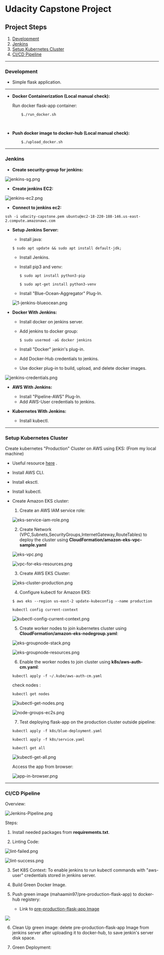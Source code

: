 # Udacity Capstone Project 


## Project Steps

1. [Development](#development)
2. [Jenkins](#jenkins)
3. [Setup Kubernetes Cluster](#setup-kubernetes-cluster)
4. [CI/CD Pipeline](#ci/cd-pipeline)

<hr>

### Development

 - Simple flask application.

<hr>

- **Docker Containerization (Local manual check):**

    Run docker flask-app container:

    ```
        $./run_docker.sh
    ```

<br>

- **Push docker image to docker-hub (Local manual check):**

    ```
        $./upload_docker.sh
    ```
<hr>

### Jenkins

- **Create security-group for jenkins:**

![jenkins-sg.png](screenshots/jenkins-sg.png)

- **Create jenkins EC2:**

![jenkins-ec2.png](screenshots/jenkins-ec2.png)

- **Connect to jenkins ec2:**

```
ssh -i udacity-capstone.pem ubuntu@ec2-18-220-188-146.us-east-2.compute.amazonaws.com
```

- **Setup Jenkins Server:** 

    - Install java:

    ```
    $ sudo apt update && sudo apt install default-jdk;
    ```

    - Install Jenkins.

    - Install pip3 and venv:
        ```
        $ sudo apt install python3-pip
        ```
        ```
        $ sudo apt-get install python3-venv
        ```

    - Install "Blue-Ocean-Aggregator" Plug-In.

    ![1-jenkins-blueocean.png](screenshots/1-jenkins-blueocean.png)


- **Docker With Jenkins:**

    - Install docker on jenkins server.

    - Add jenkins to docker group:
        ```
        $ sudo usermod -aG docker jenkins
        ```

    - Install "Docker" jenkin's plug-in.

    - Add Docker-Hub credentials to jenkins.

    - Use docker plug-in to build, upload, and delete docker images.

![jenkins-credentials.png](screenshots/jenkins-credentials.png)

- **AWS With Jenkins:**

    - Install "Pipeline-AWS" Plug-In.
    - Add AWS-User credentials to jenkins.
    

- **Kubernetes With Jenkins:**

    - Install kubectl.

<hr>

### Setup Kubernetes Cluster

Create kubernetes "Production" Cluster on AWS using EKS: (From my local machine)

- Useful resource [here](https://docs.aws.amazon.com/eks/latest/userguide/getting-started-eksctl.html) .

- Install AWS CLI.
- Install eksctl.
- Install kubectl.
- Create Amazon EKS cluster:
    1. Create an AWS IAM service role:

    ![eks-service-iam-role.png](screenshots/eks-service-iam-role.png)

    2. Create Network (VPC,Subnets,SecurityGroups,InternetGateway,RouteTables) to deploy the cluster using **CloudFormation/amazon-eks-vpc-sample.yaml**

    ![eks-vpc.png](screenshots/eks-vpc.png)

    ![vpc-for-eks-resources.png](screenshots/vpc-for-eks-resources.png)

    3. Create AWS EKS Cluster:

    ![eks-cluster-production.png](screenshots/eks-cluster-production.png)

    4. Configure kubectl for Amazon EKS:

    ```
    $ aws eks --region us-east-2 update-kubeconfig --name production
    ```

    ```
    kubectl config current-context
    ```

    ![kubectl-config-current-context.png](screenshots/kubectl-config-current-context.png)

    5. Create worker nodes to join kubernetes cluster using **CloudFormation/amazon-eks-nodegroup.yaml**:

    ![eks-groupnode-stack.png](screenshots/eks-groupnode-stack.png)

    
    ![eks-groupnode-resources.png](screenshots/eks-groupnode-resources.png)

    6. Enable the worker nodes to join cluster using **k8s/aws-auth-cm.yaml**: 

    ```
    kubectl apply -f ~/.kube/aws-auth-cm.yaml
    ```

    check nodes :

    ```
    kubectl get nodes
    ```

    ![kubectl-get-nodes.png](screenshots/kubectl-get-nodes.png)

    ![node-groups-ec2s.png](screenshots/node-groups-ec2s.png)
    

    7. Test deploying flask-app on the production cluster outside pipeline:

    ```
    kubectl apply -f k8s/blue-deployment.yaml 
    ```

    ```
    kubectl apply -f k8s/service.yaml 
    ```

    ```
    kubectl get all
    ```

    ![kubectl-get-all.png](screenshots/kubectl-get-all.png)

    Access the app from browser:

    ![app-in-browser.png](screenshots/app-in-browser.png)

<hr>

### CI/CD Pipeline

Overview: 

![Jenkins-Pipeline.png](screenshots/Jenkins-Pipeline.png)

Steps:

1. Install needed packages from **requirements.txt**.

2. Linting Code:

![lint-failed.png](screenshots/lint-failed.png)


![lint-success.png](screenshots/lint-success.png)

3. Set K8S Context: To enable jenkins to run kubectl commands with "aws-user" credentials stored in jenkins server.

4. Build Green Docker Image.

5. Push green image (mahaamin97/pre-production-flask-app) to docker-hub registery:

    - Link to [pre-production-flask-app Image](https://hub.docker.com/repository/docker/mahaamin97/pre-production-flask-app/general)

![](screenshots/docker-hub.png)

6. Clean Up green image: delete pre-production-flask-app Image from jenkins server after uploading it to docker-hub, to save jenkin's server disk space.

7. Green Deployment:


